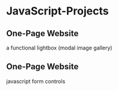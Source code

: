 # JavaScript-Projects

## One-Page Website
a functional lightbox (modal image gallery)

## One-Page Website
javascript form controls
